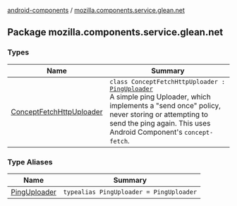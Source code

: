 [android-components](../index.md) / [mozilla.components.service.glean.net](./index.md)

## Package mozilla.components.service.glean.net

### Types

| Name | Summary |
|---|---|
| [ConceptFetchHttpUploader](-concept-fetch-http-uploader/index.md) | `class ConceptFetchHttpUploader : `[`PingUploader`](-ping-uploader.md)<br>A simple ping Uploader, which implements a "send once" policy, never storing or attempting to send the ping again. This uses Android Component's `concept-fetch`. |

### Type Aliases

| Name | Summary |
|---|---|
| [PingUploader](-ping-uploader.md) | `typealias PingUploader = PingUploader` |

